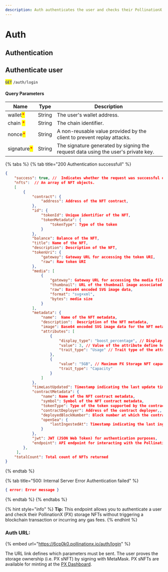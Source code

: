 ```yaml
---
description: Auth authenticates the user and checks their PollinationX (PX) storage NFTs.
---
```


# Auth

## Authentication

## Authenticate user

<mark style="color:blue;">`GET`</mark> `/auth/login`

#### Query Parameters

| Name                                        | Type   | Description                                                                       |
| ------------------------------------------- | ------ | --------------------------------------------------------------------------------- |
| wallet<mark style="color:red;">\*</mark>    | String | The user's wallet address.                                                        |
| chain <mark style="color:red;">\*</mark>    | String | The chain identifier.                                                             |
| nonce<mark style="color:red;">\*</mark>     | String | A non-reusable value provided by the client to prevent replay attacks.            |
| signature<mark style="color:red;">\*</mark> | String | The signature generated by signing the request data using the user's private key. |

{% tabs %}
{% tab title="200 Authentication successfull" %}
```json
{
    "success": true, //  Indicates whether the request was successful or not.
    "nfts":  // An array of NFT objects.
	[
        {
            "contract": {
                "address": Address of the NFT contract,
            },
            "id": {
                "tokenId": Unique identifier of the NFT,
                "tokenMetadata": {
                    "tokenType": Type of the token
                }
            },
            "balance": Balance of the NFT,
            "title": Name of the NFT,
            "description": Description of the NFT,
            "tokenUri": {
                "gateway": Gateway URL for accessing the token URI,
                "raw": Raw token URI
            },
            "media": [
                {
                    "gateway": Gateway URL for accessing the media file,
                    "thumbnail": URL of the thumbnail image associated with the media,
                    "raw": Base64 encoded SVG image data,
                    "format": "svg+xml",
                    "bytes": media size
                }
            ],
            "metadata": {
                "name":  Name of the NFT metadata,
                "description":  Description of the NFT metadata,
                "image": Base64 encoded SVG image data for the NFT metadata,
                "attributes": [
                    {
                        "display_type": "boost_percentage", // Display type of the attribute
                        "value": 3, // Value of the attribute define how much storage is already used
                        "trait_type": "Usage" // Trait type of the attribute.
                    },
                    {
                        "value": "5GB", // Maximum PX Storage NFT capacity
                        "trait_type": "Capacity"
                    }
                ]
            },
            "timeLastUpdated": Timestamp indicating the last update time,
            "contractMetadata": {
                "name": Name of the NFT contract metadata,
                "symbol": Symbol of the NFT contract metadata,
                "tokenType": Type of the token supported by the contract,
                "contractDeployer": Address of the contract deployer,,
                "deployedBlockNumber": Block number at which the contract was deployed,
                "openSea": {
                    "lastIngestedAt": Timestamp indicating the last ingestion time by OpenSea.
                }
            },
            "jwt": JWT (JSON Web Token) for authentication purposes,
            "endpoint": API endpoint for interacting with the PollinationX.
        },
     ],
    "totalCount": Total count of NFTs returned
}
```
{% endtab %}

{% tab title="500: Internal Server Error Authentication failed" %}


```json
{ error: Error message }
```
{% endtab %}
{% endtabs %}

{% hint style="info" %}
**Tip:** This endpoint allows you to authenticate a user and check their PollinationX (PX) storage NFTs without triggering a blockchain transaction or incurring any gas fees.
{% endhint %}

### Auth URL:

{% embed url="https://6cp0k0.pollinationx.io/auth/login" %}

The URL link defines which parameters must be sent. The user proves the storage ownership (i.e. PX sNFT) by signing with MetaMask. PX sNFTs are available for minting at the [PX Dashboard](../../overview/px-dashboard/).
